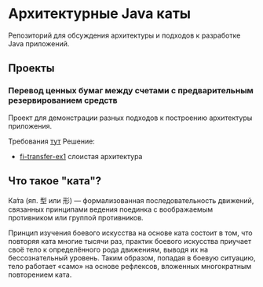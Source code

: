 #  Архитектурные Java каты
Репозиторий для обсуждения архитектуры и подходов к разработке Java приложений.

## Проекты
### Перевод ценных бумаг между счетами с предварительным резервированием средств
Проект для демонстрации разных подходов к построению архитектуры приложения.

Требования [тут](doc/fi-transfer.md)
Решение:
- [fi-transfer-ex1](fi-transfer-ex1/README.md) слоистая архитектура

## Что такое "ката"?
Ка́та (яп. 型 или 形) — формализованная последовательность движений, связанных принципами ведения поединка с воображаемым противником или группой противников.

Принцип изучения боевого искусства на основе ката состоит в том, что повторяя ката многие тысячи раз, практик боевого искусства приучает своё тело к определённого рода движениям, выводя их на бессознательный уровень. Таким образом, попадая в боевую ситуацию, тело работает «само» на основе рефлексов, вложенных многократным повторением ката.

